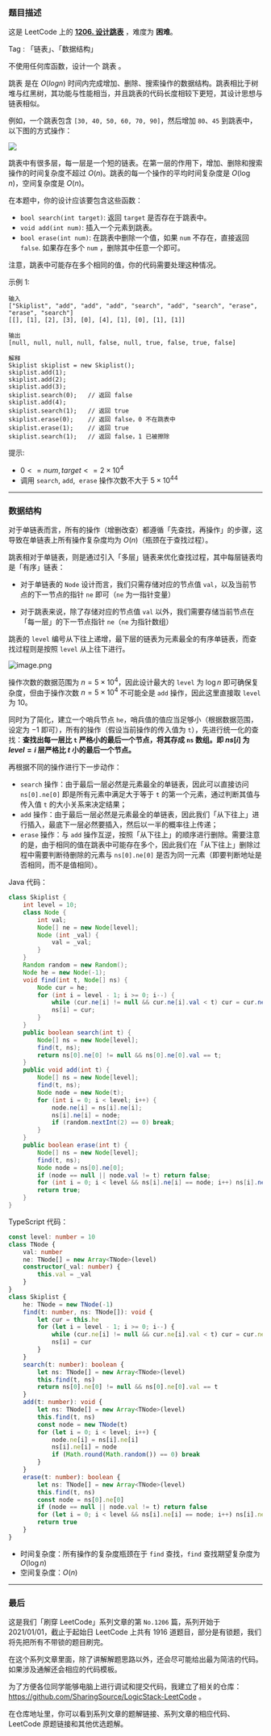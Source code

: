 ### 题目描述

这是 LeetCode 上的 **[1206. 设计跳表](https://leetcode.cn/problems/design-skiplist/solution/by-ac_oier-38rd/)** ，难度为 **困难**。

Tag : 「链表」、「数据结构」



不使用任何库函数，设计一个 跳表 。

跳表 是在 $O(log{n})$ 时间内完成增加、删除、搜索操作的数据结构。跳表相比于树堆与红黑树，其功能与性能相当，并且跳表的代码长度相较下更短，其设计思想与链表相似。

例如，一个跳表包含 `[30, 40, 50, 60, 70, 90]`，然后增加 `80`、`45` 到跳表中，以下图的方式操作：

![](https://assets.leetcode.com/uploads/2019/09/27/1506_skiplist.gif)

跳表中有很多层，每一层是一个短的链表。在第一层的作用下，增加、删除和搜索操作的时间复杂度不超过 $O(n)$。跳表的每一个操作的平均时间复杂度是 $O(\log{n})$，空间复杂度是 $O(n)$。

在本题中，你的设计应该要包含这些函数：

* `bool search(int target)`: 返回 `target` 是否存在于跳表中。
* `void add(int num)`: 插入一个元素到跳表。
* `bool erase(int num)`: 在跳表中删除一个值，如果 `num` 不存在，直接返回 `false`. 如果存在多个 `num` ，删除其中任意一个即可。

注意，跳表中可能存在多个相同的值，你的代码需要处理这种情况。

示例 1:
```
输入
["Skiplist", "add", "add", "add", "search", "add", "search", "erase", "erase", "search"]
[[], [1], [2], [3], [0], [4], [1], [0], [1], [1]]

输出
[null, null, null, null, false, null, true, false, true, false]

解释
Skiplist skiplist = new Skiplist();
skiplist.add(1);
skiplist.add(2);
skiplist.add(3);
skiplist.search(0);   // 返回 false
skiplist.add(4);
skiplist.search(1);   // 返回 true
skiplist.erase(0);    // 返回 false，0 不在跳表中
skiplist.erase(1);    // 返回 true
skiplist.search(1);   // 返回 false，1 已被擦除
```

提示:
* $0 <= num, target <= 2 \times 10^4$
* 调用 `search`, `add`,  `erase` 操作次数不大于 $5 \times 10^44$

---

### 数据结构

对于单链表而言，所有的操作（增删改查）都遵循「先查找，再操作」的步骤，这导致在单链表上所有操作复杂度均为 $O(n)$（瓶颈在于查找过程）。

跳表相对于单链表，则是通过引入「多层」链表来优化查找过程，其中每层链表均是「有序」链表：

* 对于单链表的 `Node` 设计而言，我们只需存储对应的节点值 `val`，以及当前节点的下一节点的指针 `ne` 即可（`ne` 为一指针变量）

* 对于跳表来说，除了存储对应的节点值 `val` 以外，我们需要存储当前节点在「每一层」的下一节点指针 `ne`（`ne` 为指针数组）

跳表的 `level` 编号从下往上递增，最下层的链表为元素最全的有序单链表，而查找过程则是按照 `level` 从上往下进行。

![image.png](https://pic.leetcode-cn.com/1658799970-fukqFh-image.png)

操作次数的数据范围为 $n = 5 \times 10^4$，因此设计最大的 `level` 为 $\log{n}$ 即可确保复杂度，但由于操作次数 $n = 5 \times 10^4$ 不可能全是 `add` 操作，因此这里直接取 `level` 为 $10$。

同时为了简化，建立一个哨兵节点 `he`，哨兵值的值应当足够小（根据数据范围，设定为 $-1$ 即可），所有的操作（假设当前操作的传入值为 `t`），先进行统一化的查找：**查找出每一层比 `t` 严格小的最后一个节点，将其存成 `ns` 数组。即 $ns[i]$ 为 $level = i$ 层严格比 $t$ 小的最后一个节点。**

再根据不同的操作进行下一步动作：

* `search` 操作：由于最后一层必然是元素最全的单链表，因此可以直接访问 `ns[0].ne[0]` 即是所有元素中满足大于等于 `t` 的第一个元素，通过判断其值与传入值 `t` 的大小关系来决定结果；
* `add` 操作：由于最后一层必然是元素最全的单链表，因此我们「从下往上」进行插入，最底下一层必然要插入，然后以一半的概率往上传递；
* `erase` 操作：与 `add` 操作互逆，按照「从下往上」的顺序进行删除。需要注意的是，由于相同的值在跳表中可能存在多个，因此我们在「从下往上」删除过程中需要判断待删除的元素与 `ns[0].ne[0]` 是否为同一元素（即要判断地址是否相同，而不是值相同）。

Java 代码：
```Java
class Skiplist {
    int level = 10;
    class Node {
        int val;
        Node[] ne = new Node[level];
        Node (int _val) {
            val = _val;
        }
    }
    Random random = new Random();
    Node he = new Node(-1);
    void find(int t, Node[] ns) {
        Node cur = he;
        for (int i = level - 1; i >= 0; i--) {
            while (cur.ne[i] != null && cur.ne[i].val < t) cur = cur.ne[i];
            ns[i] = cur;
        }
    }
    public boolean search(int t) {
        Node[] ns = new Node[level];
        find(t, ns);
        return ns[0].ne[0] != null && ns[0].ne[0].val == t;
    }
    public void add(int t) {
        Node[] ns = new Node[level];
        find(t, ns);
        Node node = new Node(t);
        for (int i = 0; i < level; i++) {
            node.ne[i] = ns[i].ne[i];
            ns[i].ne[i] = node;
            if (random.nextInt(2) == 0) break;
        }
    }
    public boolean erase(int t) {
        Node[] ns = new Node[level];
        find(t, ns);
        Node node = ns[0].ne[0];
        if (node == null || node.val != t) return false;
        for (int i = 0; i < level && ns[i].ne[i] == node; i++) ns[i].ne[i] = ns[i].ne[i].ne[i];
        return true;
    }
}
```
TypeScript 代码：
```TypeScript
const level: number = 10
class TNode {
    val: number
    ne: TNode[] = new Array<TNode>(level)
    constructor(_val: number) {
        this.val = _val
    } 
}
class Skiplist {
    he: TNode = new TNode(-1)
    find(t: number, ns: TNode[]): void {
        let cur = this.he
        for (let i = level - 1; i >= 0; i--) {
            while (cur.ne[i] != null && cur.ne[i].val < t) cur = cur.ne[i]
            ns[i] = cur
        }
    }
    search(t: number): boolean {
        let ns: TNode[] = new Array<TNode>(level)
        this.find(t, ns)
        return ns[0].ne[0] != null && ns[0].ne[0].val == t
    }
    add(t: number): void {
        let ns: TNode[] = new Array<TNode>(level)
        this.find(t, ns)
        const node = new TNode(t)
        for (let i = 0; i < level; i++) {
            node.ne[i] = ns[i].ne[i]
            ns[i].ne[i] = node
            if (Math.round(Math.random()) == 0) break
        }
    }
    erase(t: number): boolean {
        let ns: TNode[] = new Array<TNode>(level)
        this.find(t, ns)
        const node = ns[0].ne[0]
        if (node == null || node.val != t) return false
        for (let i = 0; i < level && ns[i].ne[i] == node; i++) ns[i].ne[i] = ns[i].ne[i].ne[i]
        return true
    }
}
```
* 时间复杂度：所有操作的复杂度瓶颈在于 `find` 查找，`find` 查找期望复杂度为 $O(\log{n})$
* 空间复杂度：$O(n)$

---

### 最后

这是我们「刷穿 LeetCode」系列文章的第 `No.1206` 篇，系列开始于 2021/01/01，截止于起始日 LeetCode 上共有 1916 道题目，部分是有锁题，我们将先把所有不带锁的题目刷完。

在这个系列文章里面，除了讲解解题思路以外，还会尽可能给出最为简洁的代码。如果涉及通解还会相应的代码模板。

为了方便各位同学能够电脑上进行调试和提交代码，我建立了相关的仓库：https://github.com/SharingSource/LogicStack-LeetCode 。

在仓库地址里，你可以看到系列文章的题解链接、系列文章的相应代码、LeetCode 原题链接和其他优选题解。

